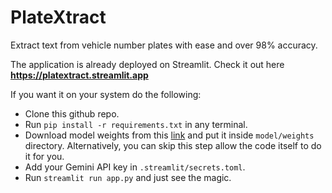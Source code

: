 # PlateXtract

Extract text from vehicle number plates with ease and over 98% accuracy.

The application is already deployed on Streamlit. Check it out here **https://platextract.streamlit.app**

If you want it on your system do the following:

- Clone this github repo.
- Run `pip install -r requirements.txt` in any terminal.
- Download model weights from this [link](https://drive.google.com/uc?id=1Qlcv7vcyWn9UsKsjqHat4V_CuVh5Lggs) and put it inside `model/weights` directory. Alternatively, you can skip this step allow the code itself to do it for you.
- Add your Gemini API key in `.streamlit/secrets.toml`.
- Run `streamlit run app.py` and just see the magic.
